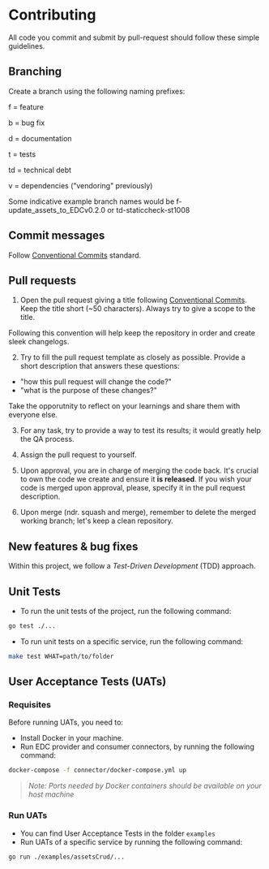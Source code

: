 # Contributing

All code you commit and submit by pull-request should follow these simple guidelines.

## Branching

Create a branch using the following naming prefixes:

f = feature

b = bug fix

d = documentation

t = tests

td = technical debt

v = dependencies ("vendoring" previously)

Some indicative example branch names would be f-update_assets_to_EDCv0.2.0 or td-staticcheck-st1008

## Commit messages

Follow [Conventional Commits](https://www.conventionalcommits.org/en/v1.0.0/) standard.

## Pull requests

1. Open the pull request giving a title following [Conventional Commits](https://www.conventionalcommits.org/en/v1.0.0/). Keep the title short (~50 characters). Always try to give a scope to the title.

  Following this convention will help keep the repository in order and create sleek changelogs.

2. Try to fill the pull request template as closely as possible. Provide a short description that answers these questions:

  - "how this pull request will change the code?"
  - "what is the purpose of these changes?"
  
  Take the opporutnity to reflect on your learnings and share them with everyone else.

3. For any task, try to provide a way to test its results; it would greatly help the QA process.

4. Assign the pull request to yourself.

5. Upon approval, you are in charge of merging the code back. It's crucial to own the code we create and ensure it **is released**. If you wish your code is merged upon approval, please, specify it in the pull request description.

6. Upon merge (ndr. squash and merge), remember to delete the merged working branch; let's keep a clean repository.

## New features & bug fixes

Within this project, we follow a _Test-Driven Development_ (TDD) approach.

## Unit Tests
- To run the unit tests of the project, run the following command:
```bash
go test ./...
```
- To run unit tests on a specific service, run the following command:
```bash
make test WHAT=path/to/folder
```

## User Acceptance Tests (UATs)
### Requisites
Before running UATs, you need to:
- Install Docker in your machine.
- Run EDC provider and consumer connectors, by running the following command:
```bash
docker-compose -f connector/docker-compose.yml up
```
> *Note: Ports needed by Docker containers should be available on your host machine* 

### Run UATs
- You can find User Acceptance Tests in the folder `examples`
- Run UATs of a specific service by running the following command:
```bash
go run ./examples/assetsCrud/...
```
